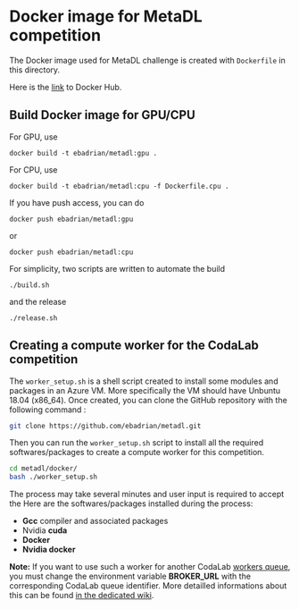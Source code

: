 # Docker image for MetaDL competition

The Docker image used for MetaDL challenge is created with `Dockerfile`
in this directory.

Here is the [link](https://hub.docker.com/r/ebadrian/metadl/) to Docker Hub.

## Build Docker image for GPU/CPU
For GPU, use
```
docker build -t ebadrian/metadl:gpu .
```
For CPU, use
```
docker build -t ebadrian/metadl:cpu -f Dockerfile.cpu .
```
If you have push access, you can do
```
docker push ebadrian/metadl:gpu
```
or
```
docker push ebadrian/metadl:cpu
```

For simplicity, two scripts are written to automate the build
```
./build.sh
```
and the release
```
./release.sh
```

## Creating a compute worker for the CodaLab competition 
The `worker_setup.sh` is a shell script created to install some modules and packages in an Azure VM. More specifically the VM should have Unbuntu 18.04 (x86_64). Once created, you can clone the GitHub repository with the following command : 

```bash
git clone https://github.com/ebadrian/metadl.git
```

Then you can run the `worker_setup.sh` script to install all the required softwares/packages to create a compute worker for this competition.

```bash
cd metadl/docker/
bash ./worker_setup.sh
```

The process may take several minutes and user input is required to accept the Here are the softwares/packages installed during the process: 

- **Gcc** compiler and associated packages
- Nvidia **cuda** 
- **Docker**
- **Nvidia docker**

**Note:** If you want to use such a worker for another CodaLab [workers queue](https://github.com/codalab/codalab-competitions/wiki/User_Using-your-own-compute-workers#hooking-up-a-compute-worker-to-a-queue),
you must change the environment variable **BROKER_URL** with the corresponding 
CodaLab queue identifier. More detailled informations about this can be found [in the dedicated wiki](https://github.com/codalab/codalab-competitions/wiki/User_Using-your-own-compute-workers#step-2-configuration-file).